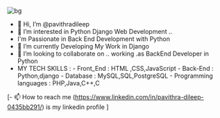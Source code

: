 ![bg](https://github.com/pavithradileep/pavithradileep/assets/137876673/0bf8fef9-3b92-4df5-a66c-195b2e435298)

- 👋  Hi, I’m @pavithradileep
- 👀  I’m interested in  Python Django Web Development ..
-   I'm Passionate in Back End Development with Python 
- 🌱  I’m currently  Developing My Work in Django
-  💞️   I’m looking to collaborate on .. working .as  BackEnd Developer in Python
- MY TECH  SKILLS :
              - Front_End : HTML ,CSS,JavaScript 
              - Back-End : Python,django
               - Database :  MySQL,SQL,PostgreSQL
               - Programming languages : PHP,Java,C++,C

 [- 📫 How to reach me
         (https://www.linkedin.com/in/pavithra-dileep-0435bb291/)
              is my linkedin profile ]


